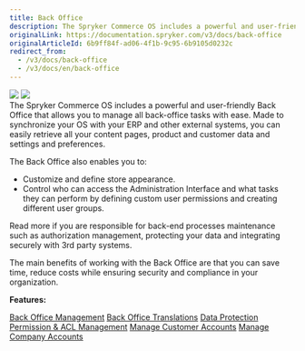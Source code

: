 ```yaml
---
title: Back Office
description: The Spryker Commerce OS includes a powerful and user-friendly Administration Interface that allows you to manage all back-office tasks with ease.
originalLink: https://documentation.spryker.com/v3/docs/back-office
originalArticleId: 6b9ff84f-ad06-4f1b-9c95-6b9105d0232c
redirect_from:
  - /v3/docs/back-office
  - /v3/docs/en/back-office
---
```


<div class='feature-text'>
    <div class='feature-images'>
    <img class="light-mode" src="https://spryker.s3.eu-central-1.amazonaws.com/docs/Document+360/Capabilities+icons/light/backoffice.svg"/>
    <img class="dark-mode" src="https://spryker.s3.eu-central-1.amazonaws.com/docs/Document+360/Capabilities+icons/dark/backoffice.svg"/>
    </div>
    <div class="feature-text-wrap">
The Spryker Commerce OS includes a powerful and user-friendly Back Office that allows you to manage all back-office tasks with ease. Made to synchronize your OS with your ERP and other external systems, you can easily retrieve all your content pages, product and customer data and settings and preferences.

The Back Office also enables you to:

* Customize and define store appearance.
* Control who can access the Administration Interface and what tasks they can perform by defining custom user permissions and creating different user groups.

Read more if you are responsible for back-end processes maintenance such as authorization management, protecting your data and integrating securely with 3rd party systems.

The main benefits of working with the Back Office are that you can save time, reduce costs while ensuring security and compliance in your organization.
</div>
</div>

**Features:**
<div>
<a class="feature-link" href="https://documentation.spryker.com/v3/docs/administration-interface">Back Office Management</a>    
<a class="feature-link" href="https://documentation.spryker.com/v3/docs/back-office-translations-201903">Back Office Translations</a>    
<a class="feature-link" href="https://documentation.spryker.com/v3/docs/data-protection">Data Protection</a>    
<a class="feature-link" href="https://documentation.spryker.com/v3/docs/permission-acl-management">Permission & ACL Management</a>  
<a class="feature-link" href="https://documentation.spryker.com/v3/docs/customer-management">Manage Customer Accounts</a>
<a class="feature-link" href="https://documentation.spryker.com/v3/docs/company-account">Manage Company Accounts</a>
</div>
